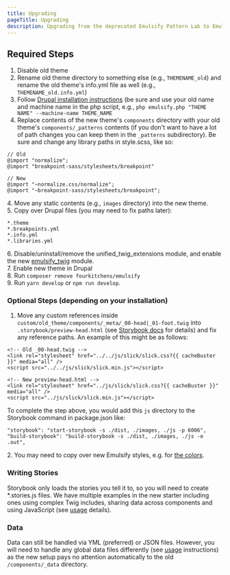 ```yaml
---
title: Upgrading
pageTitle: Upgrading
description: Upgrading from the deprecated Emulsify Pattern Lab to Emulsify Drupal
---
```


## Required Steps

1. Disable old theme
2. Rename old theme directory to something else (e.g., `THEMENAME_old`) and rename the old theme's info.yml file as well (e.g., `THEMENAME_old.info.yml`)
3. Follow [Drupal installation instructions](/docs/emulsify-drupal) (be sure and use your old name and machine name in the php script, e.g., `php emulsify.php "THEME NAME" --machine-name THEME_NAME`
4. Replace contents of the new theme's `components` directory with your old theme's `components/_patterns` contents (if you don't want to have a lot of path changes you can keep them in the `_patterns` subdirectory). Be sure and change any library paths in style.scss, like so:

```
// Old
@import "normalize";
@import "breakpoint-sass/stylesheets/breakpoint"

// New
@import "~normalize.css/normalize";
@import "~breakpoint-sass/stylesheets/breakpoint";
```

&#x20; 4\. Move any static contents (e.g., `images` directory) into the new theme.\
&#x20; 5\. Copy over Drupal files (you may need to fix paths later):

```
*.theme
*.breakpoints.yml
*.info.yml
*.libraries.yml
```

&#x20; 6\. Disable/uninstall/remove the unified_twig_extensions module, and enable the new [emulsify_twig](https://www.drupal.org/project/emulsify_twig) module.\
&#x20; 7\. Enable new theme in Drupal\
&#x20; 8\. Run `composer remove fourkitchens/emulsify`\
&#x20; 9\. Run `yarn develop` or `npm run develop`.

### Optional Steps (depending on your installation)

1. Move any custom references inside `custom/old_theme/components/_meta/_00-head|_01-foot.twig` into `.storybook/preview-head.html` (see [Storybook docs](https://storybook.js.org/docs/configurations/add-custom-head-tags/) for details) and fix any reference paths. An example of this might be as follows:

```
<!-- Old _00-head.twig -->
<link rel="stylesheet" href="../../js/slick/slick.css?{{ cacheBuster }}" media="all" />
<script src="../../js/slick/slick.min.js"></script>

<!-- New preview-head.html -->
<link rel="stylesheet" href="../js/slick/slick.css?{{ cacheBuster }}" media="all" />
<script src="../js/slick/slick.min.js"></script>
```

To complete the step above, you would add this `js` directory to the Storybook command in package.json like:

```
"storybook": "start-storybook -s ./dist, ./images, ./js -p 6006",
"build-storybook": "build-storybook -s ./dist, ./images, ./js -o .out",
```

&#x20; 2\. You may need to copy over new Emulsify styles, e.g. for [the colors](https://github.com/emulsify-ds/compound/blob/main/components/00-base/01-colors/_colors-vars.scss).

### Writing Stories

Storybook only loads the stories you tell it to, so you will need to create \*.stories.js files. We have multiple examples in the new starter including ones using complex Twig includes, sharing data across components and using JavaScript (see [usage](../basic-usage/writing-stories.md) details).

### Data

Data can still be handled via YML (preferred) or JSON files. However, you will need to handle any global data files differently (see [usage](../basic-usage/writing-stories.md) instructions) as the new setup pays no attention automatically to the old `/components/_data` directory.
